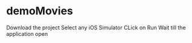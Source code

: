 # demoMovies

Download the project
Select any iOS Simulator
CLick on Run
Wait till the application open
